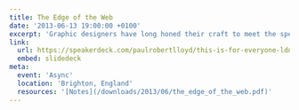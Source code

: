 ```yaml
---
title: The Edge of the Web
date: '2013-06-13 19:00:00 +0100'
excerpt: 'Graphic designers have long honed their craft to meet the specific constraints of television. As web designers begin to understand the true nature of our own medium, isn’t about time we did the same?'
link: 
  url: https://speakerdeck.com/paulrobertlloyd/this-is-for-everyone-ldnia-number-4
  embed: slidedeck
meta:
  event: 'Async'
  location: 'Brighton, England'
  resources: '[Notes](/downloads/2013/06/the_edge_of_the_web.pdf)'
---
```


